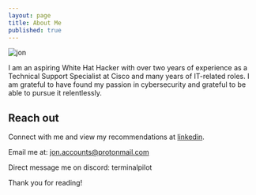```yaml
---
layout: page
title: About Me
published: true
---
```


![jon](/images/jonfin.png "jon")


<p class="message">
   I am an aspiring White Hat Hacker with over two years of experience as a Technical Support Specialist at Cisco and many years of IT-related roles. I am grateful to have found my passion in cybersecurity and grateful to be able to pursue it relentlessly. 
</p>


## Reach out

Connect with me and view my recommendations at [linkedin](https://www.linkedin.com/in/jonmagee/).

Email me at: jon.accounts@protonmail.com

Direct message me on discord: terminalpilot

Thank you for reading!
